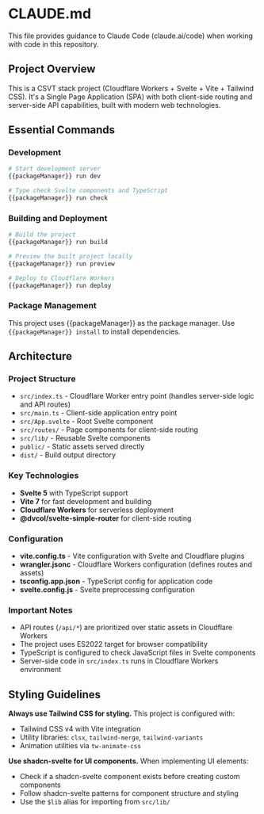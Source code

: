# CLAUDE.md

This file provides guidance to Claude Code (claude.ai/code) when working with code in this repository.

## Project Overview

This is a CSVT stack project (Cloudflare Workers + Svelte + Vite + Tailwind CSS). It's a Single Page Application (SPA) with both client-side routing and server-side API capabilities, built with modern web technologies.

## Essential Commands

### Development
```bash
# Start development server
{{packageManager}} run dev

# Type check Svelte components and TypeScript
{{packageManager}} run check
```

### Building and Deployment
```bash
# Build the project
{{packageManager}} run build

# Preview the built project locally
{{packageManager}} run preview

# Deploy to Cloudflare Workers
{{packageManager}} run deploy
```

### Package Management
This project uses {{packageManager}} as the package manager. Use `{{packageManager}} install` to install dependencies.

## Architecture

### Project Structure
- `src/index.ts` - Cloudflare Worker entry point (handles server-side logic and API routes)
- `src/main.ts` - Client-side application entry point
- `src/App.svelte` - Root Svelte component
- `src/routes/` - Page components for client-side routing
- `src/lib/` - Reusable Svelte components
- `public/` - Static assets served directly
- `dist/` - Build output directory

### Key Technologies
- **Svelte 5** with TypeScript support
- **Vite 7** for fast development and building
- **Cloudflare Workers** for serverless deployment
- **@dvcol/svelte-simple-router** for client-side routing

### Configuration
- **vite.config.ts** - Vite configuration with Svelte and Cloudflare plugins
- **wrangler.jsonc** - Cloudflare Workers configuration (defines routes and assets)
- **tsconfig.app.json** - TypeScript config for application code
- **svelte.config.js** - Svelte preprocessing configuration

### Important Notes
- API routes (`/api/*`) are prioritized over static assets in Cloudflare Workers
- The project uses ES2022 target for browser compatibility
- TypeScript is configured to check JavaScript files in Svelte components
- Server-side code in `src/index.ts` runs in Cloudflare Workers environment

## Styling Guidelines

**Always use Tailwind CSS for styling.** This project is configured with:
- Tailwind CSS v4 with Vite integration
- Utility libraries: `clsx`, `tailwind-merge`, `tailwind-variants`
- Animation utilities via `tw-animate-css`

**Use shadcn-svelte for UI components.** When implementing UI elements:
- Check if a shadcn-svelte component exists before creating custom components
- Follow shadcn-svelte patterns for component structure and styling
- Use the `$lib` alias for importing from `src/lib/`